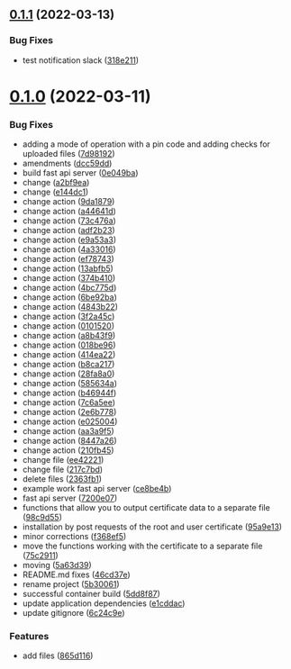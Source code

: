 ## [0.1.1](https://github.com/devind-team/CryptoPro-pycades/compare/v0.1.0...v0.1.1) (2022-03-13)


### Bug Fixes

* test notification slack ([318e211](https://github.com/devind-team/CryptoPro-pycades/commit/318e2116348b9ae896b381250aad3c63079f3150))



# [0.1.0](https://github.com/devind-team/CryptoPro-pycades/compare/95a9e13181dedb8ba56f58a79e3003bd9ca1f3dc...v0.1.0) (2022-03-11)


### Bug Fixes

* adding a mode of operation with a pin code and adding checks for uploaded files ([7d98192](https://github.com/devind-team/CryptoPro-pycades/commit/7d98192ee794b7288a97e0cb5d9c611e69199356))
* amendments ([dcc59dd](https://github.com/devind-team/CryptoPro-pycades/commit/dcc59dd064e727f1f702746d6108d3f766306182))
* build fast api server ([0e049ba](https://github.com/devind-team/CryptoPro-pycades/commit/0e049ba18fe372b07a125192a5ac4a030efe723d))
* change ([a2bf9ea](https://github.com/devind-team/CryptoPro-pycades/commit/a2bf9ea5ab1f589eaf06b8f332f9c60c314229c1))
* change ([e144dc1](https://github.com/devind-team/CryptoPro-pycades/commit/e144dc18425410665735f5df69eec01b9f301819))
* change action ([9da1879](https://github.com/devind-team/CryptoPro-pycades/commit/9da1879c24eb4c3d17c2e98b0b6bcf3ae0bdad24))
* change action ([a44641d](https://github.com/devind-team/CryptoPro-pycades/commit/a44641dc5d8906ebca56237ed248975ebc34e17a))
* change action ([73c476a](https://github.com/devind-team/CryptoPro-pycades/commit/73c476a68d4bf96eaf4bba60098e5b48ff2b7b6a))
* change action ([adf2b23](https://github.com/devind-team/CryptoPro-pycades/commit/adf2b2313ac40acb915c5b8a21e1cf2c2bcdfc9d))
* change action ([e9a53a3](https://github.com/devind-team/CryptoPro-pycades/commit/e9a53a37a75d1aee97e68b44330ef89287f4f49b))
* change action ([4a33016](https://github.com/devind-team/CryptoPro-pycades/commit/4a33016d258ac73c3d568a568fb3a567409a7550))
* change action ([ef78743](https://github.com/devind-team/CryptoPro-pycades/commit/ef787431ec1ca1b72e2f9213c5c236fc00a4b425))
* change action ([13abfb5](https://github.com/devind-team/CryptoPro-pycades/commit/13abfb58095e57da150b895db8268ad5eb34eba5))
* change action ([374b410](https://github.com/devind-team/CryptoPro-pycades/commit/374b410e22b4ea5b66c9fdb8f4c1e7322b68720b))
* change action ([4bc775d](https://github.com/devind-team/CryptoPro-pycades/commit/4bc775d164419bcb4e8455ec3b414730f23da997))
* change action ([6be92ba](https://github.com/devind-team/CryptoPro-pycades/commit/6be92ba5645d2d0f8703cba899d929ab0050c511))
* change action ([4843b22](https://github.com/devind-team/CryptoPro-pycades/commit/4843b226cbb0918d519f54b079a740ad29c5a07a))
* change action ([3f2a45c](https://github.com/devind-team/CryptoPro-pycades/commit/3f2a45cc2566df6d82a2d3b343caf09ad53dca3e))
* change action ([0101520](https://github.com/devind-team/CryptoPro-pycades/commit/01015206209a8f9df8deac6e29f1578e825077c2))
* change action ([a8b43f9](https://github.com/devind-team/CryptoPro-pycades/commit/a8b43f9616929941a56509e6fcbf44bf7cc3fd77))
* change action ([018be96](https://github.com/devind-team/CryptoPro-pycades/commit/018be9661a7a7b8380c6b2a205f1f83a9fde3386))
* change action ([414ea22](https://github.com/devind-team/CryptoPro-pycades/commit/414ea22f9477bcc02a77f8c92e921aa699d6ac64))
* change action ([b8ca217](https://github.com/devind-team/CryptoPro-pycades/commit/b8ca217eba4b63e70249e8882aa8a30bab8441d7))
* change action ([28fa8a0](https://github.com/devind-team/CryptoPro-pycades/commit/28fa8a0fab83f091b1f42ec06c0b0cc69d1168e8))
* change action ([585634a](https://github.com/devind-team/CryptoPro-pycades/commit/585634acf98a2cd68aaf55cb59aa1d77f928f9d8))
* change action ([b46944f](https://github.com/devind-team/CryptoPro-pycades/commit/b46944f643a8b555fd39946e890cc14e13a0b5b5))
* change action ([7c6a5ee](https://github.com/devind-team/CryptoPro-pycades/commit/7c6a5eef99726a69e478273c538181557971b790))
* change action ([2e6b778](https://github.com/devind-team/CryptoPro-pycades/commit/2e6b77873d1899950c2f13e8f59fc3512c85fdb2))
* change action ([e025004](https://github.com/devind-team/CryptoPro-pycades/commit/e0250041a016c705f935295999524675a5b234ff))
* change action ([aa3a9f5](https://github.com/devind-team/CryptoPro-pycades/commit/aa3a9f5d56decac55dda9904342e0b759c8bb1dc))
* change action ([8447a26](https://github.com/devind-team/CryptoPro-pycades/commit/8447a26c4d3e622d434d19a2567d5310ae14f9e3))
* change action ([210fb45](https://github.com/devind-team/CryptoPro-pycades/commit/210fb45f8b97884cbd995fb9f1e3f5ec0100806f))
* change file ([ee42221](https://github.com/devind-team/CryptoPro-pycades/commit/ee42221b9acebd36df292e896872ca9c399e12ca))
* change file ([217c7bd](https://github.com/devind-team/CryptoPro-pycades/commit/217c7bd3cd1b817293a27d115300cbe9f2cd5cdb))
* delete files ([2363fb1](https://github.com/devind-team/CryptoPro-pycades/commit/2363fb1949c1dbb590d1397815bd74f300f09f04))
* example work fast api server ([ce8be4b](https://github.com/devind-team/CryptoPro-pycades/commit/ce8be4b0924da18b94a4b6a4d4a748e2992c3c5f))
* fast api server ([7200e07](https://github.com/devind-team/CryptoPro-pycades/commit/7200e07330e59d2fd2e99c161fb0f65bf73db0c5))
* functions that allow you to output certificate data to a separate file ([98c9d55](https://github.com/devind-team/CryptoPro-pycades/commit/98c9d559cc3f966347d0ecce88df812dbe941a74))
* installation by post requests of the root and user certificate ([95a9e13](https://github.com/devind-team/CryptoPro-pycades/commit/95a9e13181dedb8ba56f58a79e3003bd9ca1f3dc))
* minor corrections ([f368ef5](https://github.com/devind-team/CryptoPro-pycades/commit/f368ef51cedffae77e2bb045e28f201a696f64a1))
* move the functions working with the certificate to a separate file ([75c2911](https://github.com/devind-team/CryptoPro-pycades/commit/75c2911d82e6fb8611e441260cf384a00189b44b))
* moving ([5a63d39](https://github.com/devind-team/CryptoPro-pycades/commit/5a63d39dc7c5c1da433d49a53d8d11968d322ade))
* README.md fixes ([46cd37e](https://github.com/devind-team/CryptoPro-pycades/commit/46cd37ea57bc9da6608f7e7ce87a03a753d25b0f))
* rename project ([5b30061](https://github.com/devind-team/CryptoPro-pycades/commit/5b30061fdf5e24e73c738aa6bd3db09540764b82))
* successful container build ([5dd8f87](https://github.com/devind-team/CryptoPro-pycades/commit/5dd8f8721ba74dc1ed327be5ce772488c06a2b08))
* update application dependencies ([e1cddac](https://github.com/devind-team/CryptoPro-pycades/commit/e1cddaccbfaa8a76b07207608c38f16f072425de))
* update gitignore ([6c24c9e](https://github.com/devind-team/CryptoPro-pycades/commit/6c24c9e259aa3ad9f4dabf73d340690a297ee27a))


### Features

* add files ([865d116](https://github.com/devind-team/CryptoPro-pycades/commit/865d1163065549ce881fdc3a6aaa294a1d9a5bb4))



